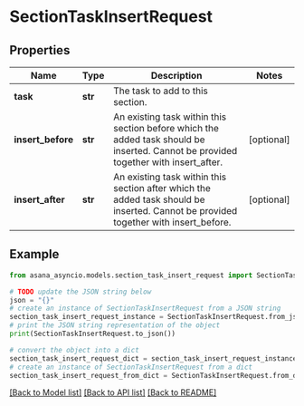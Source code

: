 # SectionTaskInsertRequest


## Properties

Name | Type | Description | Notes
------------ | ------------- | ------------- | -------------
**task** | **str** | The task to add to this section. | 
**insert_before** | **str** | An existing task within this section before which the added task should be inserted. Cannot be provided together with insert_after. | [optional] 
**insert_after** | **str** | An existing task within this section after which the added task should be inserted. Cannot be provided together with insert_before. | [optional] 

## Example

```python
from asana_asyncio.models.section_task_insert_request import SectionTaskInsertRequest

# TODO update the JSON string below
json = "{}"
# create an instance of SectionTaskInsertRequest from a JSON string
section_task_insert_request_instance = SectionTaskInsertRequest.from_json(json)
# print the JSON string representation of the object
print(SectionTaskInsertRequest.to_json())

# convert the object into a dict
section_task_insert_request_dict = section_task_insert_request_instance.to_dict()
# create an instance of SectionTaskInsertRequest from a dict
section_task_insert_request_from_dict = SectionTaskInsertRequest.from_dict(section_task_insert_request_dict)
```
[[Back to Model list]](../README.md#documentation-for-models) [[Back to API list]](../README.md#documentation-for-api-endpoints) [[Back to README]](../README.md)


